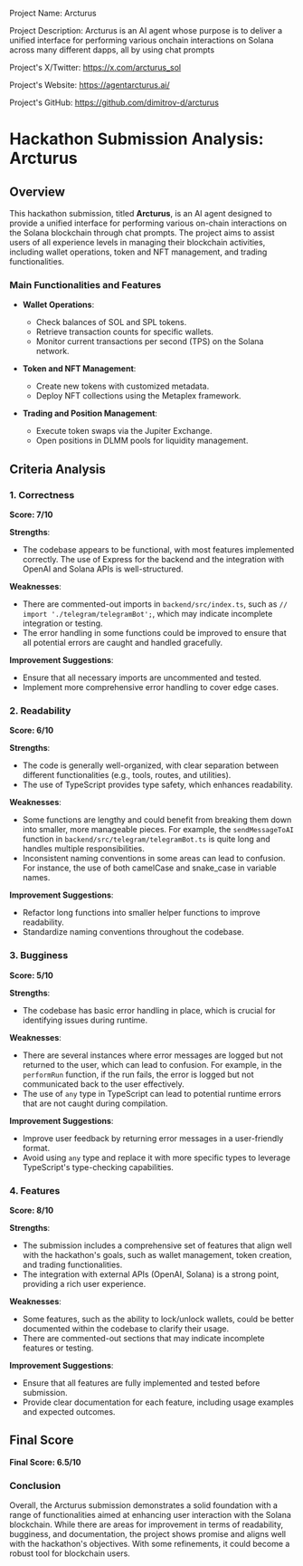 
Project Name: Arcturus


Project Description: Arcturus is an AI agent whose purpose is to deliver a unified interface for performing various onchain interactions on Solana across many different dapps, all by using chat prompts


Project's X/Twitter: https://x.com/arcturus_sol


Project's Website: https://agentarcturus.ai/


Project's GitHub: https://github.com/dimitrov-d/arcturus






# Hackathon Submission Analysis: Arcturus

## Overview
This hackathon submission, titled **Arcturus**, is an AI agent designed to provide a unified interface for performing various on-chain interactions on the Solana blockchain through chat prompts. The project aims to assist users of all experience levels in managing their blockchain activities, including wallet operations, token and NFT management, and trading functionalities.

### Main Functionalities and Features
- **Wallet Operations**: 
  - Check balances of SOL and SPL tokens.
  - Retrieve transaction counts for specific wallets.
  - Monitor current transactions per second (TPS) on the Solana network.

- **Token and NFT Management**: 
  - Create new tokens with customized metadata.
  - Deploy NFT collections using the Metaplex framework.

- **Trading and Position Management**: 
  - Execute token swaps via the Jupiter Exchange.
  - Open positions in DLMM pools for liquidity management.

## Criteria Analysis

### 1. Correctness
**Score: 7/10**

**Strengths**: 
- The codebase appears to be functional, with most features implemented correctly. The use of Express for the backend and the integration with OpenAI and Solana APIs is well-structured.

**Weaknesses**: 
- There are commented-out imports in `backend/src/index.ts`, such as `// import './telegram/telegramBot';`, which may indicate incomplete integration or testing.
- The error handling in some functions could be improved to ensure that all potential errors are caught and handled gracefully.

**Improvement Suggestions**: 
- Ensure that all necessary imports are uncommented and tested.
- Implement more comprehensive error handling to cover edge cases.

### 2. Readability
**Score: 6/10**

**Strengths**: 
- The code is generally well-organized, with clear separation between different functionalities (e.g., tools, routes, and utilities).
- The use of TypeScript provides type safety, which enhances readability.

**Weaknesses**: 
- Some functions are lengthy and could benefit from breaking them down into smaller, more manageable pieces. For example, the `sendMessageToAI` function in `backend/src/telegram/telegramBot.ts` is quite long and handles multiple responsibilities.
- Inconsistent naming conventions in some areas can lead to confusion. For instance, the use of both camelCase and snake_case in variable names.

**Improvement Suggestions**: 
- Refactor long functions into smaller helper functions to improve readability.
- Standardize naming conventions throughout the codebase.

### 3. Bugginess
**Score: 5/10**

**Strengths**: 
- The codebase has basic error handling in place, which is crucial for identifying issues during runtime.

**Weaknesses**: 
- There are several instances where error messages are logged but not returned to the user, which can lead to confusion. For example, in the `performRun` function, if the run fails, the error is logged but not communicated back to the user effectively.
- The use of `any` type in TypeScript can lead to potential runtime errors that are not caught during compilation.

**Improvement Suggestions**: 
- Improve user feedback by returning error messages in a user-friendly format.
- Avoid using `any` type and replace it with more specific types to leverage TypeScript's type-checking capabilities.

### 4. Features
**Score: 8/10**

**Strengths**: 
- The submission includes a comprehensive set of features that align well with the hackathon's goals, such as wallet management, token creation, and trading functionalities.
- The integration with external APIs (OpenAI, Solana) is a strong point, providing a rich user experience.

**Weaknesses**: 
- Some features, such as the ability to lock/unlock wallets, could be better documented within the codebase to clarify their usage.
- There are commented-out sections that may indicate incomplete features or testing.

**Improvement Suggestions**: 
- Ensure that all features are fully implemented and tested before submission.
- Provide clear documentation for each feature, including usage examples and expected outcomes.

## Final Score
**Final Score: 6.5/10**

### Conclusion
Overall, the Arcturus submission demonstrates a solid foundation with a range of functionalities aimed at enhancing user interaction with the Solana blockchain. While there are areas for improvement in terms of readability, bugginess, and documentation, the project shows promise and aligns well with the hackathon's objectives. With some refinements, it could become a robust tool for blockchain users.